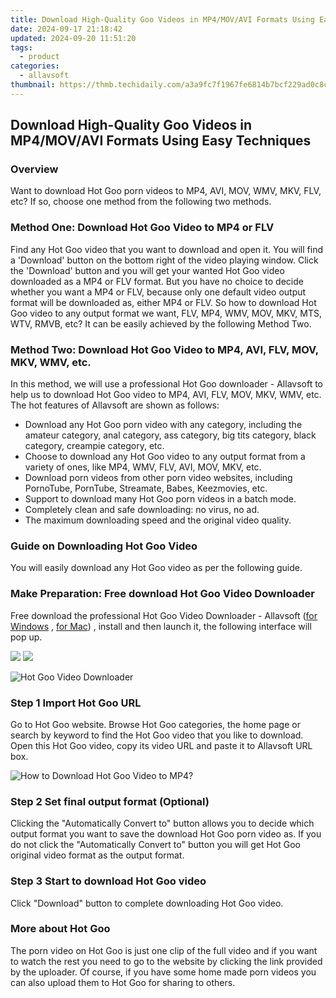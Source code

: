 ```yaml
---
title: Download High-Quality Goo Videos in MP4/MOV/AVI Formats Using Easy Techniques
date: 2024-09-17 21:18:42
updated: 2024-09-20 11:51:20
tags:
  - product
categories:
  - allavsoft
thumbnail: https://thmb.techidaily.com/a3a9fc7f1967fe6814b7bcf229ad0c8c09fecb880f152e3279a23ce2f1e6acd7.jpg
---
```


## Download High-Quality Goo Videos in MP4/MOV/AVI Formats Using Easy Techniques

### Overview

Want to download Hot Goo porn videos to MP4, AVI, MOV, WMV, MKV, FLV, etc? If so, choose one method from the following two methods.

### Method One: Download Hot Goo Video to MP4 or FLV

Find any Hot Goo video that you want to download and open it. You will find a 'Download' button on the bottom right of the video playing window. Click the 'Download' button and you will get your wanted Hot Goo video downloaded as a MP4 or FLV format. But you have no choice to decide whether you want a MP4 or FLV, because only one default video output format will be downloaded as, either MP4 or FLV. So how to download Hot Goo video to any output format we want, FLV, MP4, WMV, MOV, MKV, MTS, WTV, RMVB, etc? It can be easily achieved by the following Method Two.

### Method Two: Download Hot Goo Video to MP4, AVI, FLV, MOV, MKV, WMV, etc.

In this method, we will use a professional Hot Goo downloader - Allavsoft to help us to download Hot Goo video to MP4, AVI, FLV, MOV, MKV, WMV, etc. The hot features of Allavsoft are shown as follows:

* Download any Hot Goo porn video with any category, including the amateur category, anal category, ass category, big tits category, black category, creampie category, etc.
* Choose to download any Hot Goo video to any output format from a variety of ones, like MP4, WMV, FLV, AVI, MOV, MKV, etc.
* Download porn videos from other porn video websites, including PornoTube, PornTube, Streamate, Babes, Keezmovies, etc.
* Support to download many Hot Goo porn videos in a batch mode.
* Completely clean and safe downloading: no virus, no ad.
* The maximum downloading speed and the original video quality.

### Guide on Downloading Hot Goo Video

You will easily download any Hot Goo video as per the following guide.

### Make Preparation: Free download Hot Goo Video Downloader

Free download the professional Hot Goo Video Downloader - Allavsoft ([for Windows](https://tools.techidaily.com/allavsoft/products/) , [for Mac](https://tools.techidaily.com/allavsoft/products/)) , install and then launch it, the following interface will pop up.

[![](https://www.allavsoft.com/how-to/../images/how-to/free-download-win.jpg)](https://tools.techidaily.com/allavsoft/products/) [![](https://www.allavsoft.com/how-to/../images/how-to/free-download-mac.jpg)](https://tools.techidaily.com/allavsoft/products/)

![Hot Goo Video Downloader](https://www.allavsoft.com/how-to/../images/allavsoft/screen-shot-600.jpg)

### Step 1 Import Hot Goo URL

Go to Hot Goo website. Browse Hot Goo categories, the home page or search by keyword to find the Hot Goo video that you like to download. Open this Hot Goo video, copy its video URL and paste it to Allavsoft URL box.

![How to Download Hot Goo Video to MP4?](https://www.allavsoft.com/how-to/../images/how-to/download-rtmp-video/download-rtmp-video.jpg)

### Step 2 Set final output format (Optional)

Clicking the "Automatically Convert to" button allows you to decide which output format you want to save the download Hot Goo porn video as. If you do not click the "Automatically Convert to" button you will get Hot Goo original video format as the output format.

### Step 3 Start to download Hot Goo video

Click "Download" button to complete downloading Hot Goo video.

### More about Hot Goo

The porn video on Hot Goo is just one clip of the full video and if you want to watch the rest you need to go to the website by clicking the link provided by the uploader. Of course, if you have some home made porn videos you can also upload them to Hot Goo for sharing to others.

<ins class="adsbygoogle"
     style="display:block"
     data-ad-format="autorelaxed"
     data-ad-client="ca-pub-7571918770474297"
     data-ad-slot="1223367746"></ins>



<ins class="adsbygoogle"
     style="display:block"
     data-ad-client="ca-pub-7571918770474297"
     data-ad-slot="8358498916"
     data-ad-format="auto"
     data-full-width-responsive="true"></ins>
